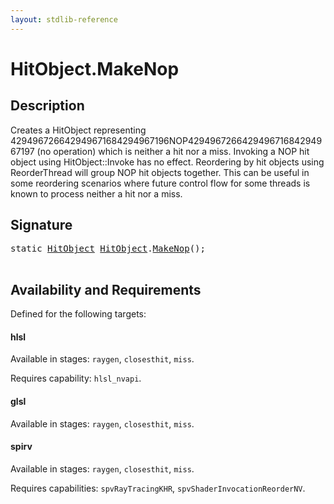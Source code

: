 ```yaml
---
layout: stdlib-reference
---
```


# HitObject\.MakeNop

## Description

Creates a HitObject representing 429496726642949671684294967196NOP429496726642949671684294967197 (no operation) which is neither a hit nor a miss. Invoking a
NOP hit object using HitObject::Invoke has no effect. Reordering by hit objects using
ReorderThread will group NOP hit objects together. This can be useful in some reordering
scenarios where future control flow for some threads is known to process neither a hit nor a
miss.

## Signature 

<pre>
<span class='code_keyword'>static</span> <a href="/stdlib-reference/types/HitObject/index" class="code_type">HitObject</a> <a href="/stdlib-reference/types/HitObject/index" class="code_type">HitObject</a>.<a href="/stdlib-reference/types/HitObject/MakeNop">MakeNop</a>();

</pre>

## Availability and Requirements

Defined for the following targets:

#### hlsl
Available in stages: `raygen`, `closesthit`, `miss`.

Requires capability: `hlsl_nvapi`.
#### glsl
Available in stages: `raygen`, `closesthit`, `miss`.

#### spirv
Available in stages: `raygen`, `closesthit`, `miss`.

Requires capabilities: `spvRayTracingKHR`, `spvShaderInvocationReorderNV`.


